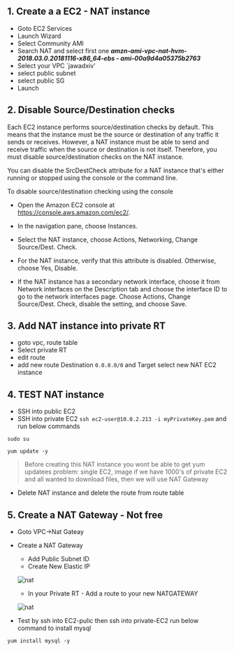 ##  1. Create a a EC2 - NAT instance

* Goto EC2 Services
* Launch Wizard
* Select Community AMI
* Search NAT and select first one ***amzn-ami-vpc-nat-hvm-2018.03.0.20181116-x86_64-ebs - ami-00a9d4a05375b2763***
* Select your VPC `jawadxiv'
* select public subnet
* select public SG
* Launch

## 2. Disable Source/Destination checks
Each EC2 instance performs source/destination checks by default. This means that the instance must be the source or destination of any traffic it sends or receives. However, a NAT instance must be able to send and receive traffic when the source or destination is not itself. Therefore, you must disable source/destination checks on the NAT instance.

You can disable the SrcDestCheck attribute for a NAT instance that's either running or stopped using the console or the command line.

To disable source/destination checking using the console

* Open the Amazon EC2 console at https://console.aws.amazon.com/ec2/.

* In the navigation pane, choose Instances.

* Select the NAT instance, choose Actions, Networking, Change Source/Dest. Check.

* For the NAT instance, verify that this attribute is disabled. Otherwise, choose Yes, Disable.

* If the NAT instance has a secondary network interface, choose it from Network interfaces on the Description tab and choose the interface ID to go to the network interfaces page. Choose Actions, Change Source/Dest. Check, disable the setting, and choose Save.

## 3. Add NAT instance into private RT

  * goto vpc, route table
  * Select private RT
  * edit route
  * add new route Destination `0.0.0.0/0` and Target select new NAT EC2 instance

## 4. TEST NAT instance
  * SSH into public EC2
  * SSH into private EC2 `ssh ec2-user@10.0.2.213 -i myPrivateKey.pem` and run below commands
  ```
  sudo su
  
  yum update -y
  ```
  
  > Before creating this NAT instance you wont be able to get yum updatees
  > problem: single EC2, image if we have 1000's of private EC2 and all wanted to download files, then we will use NAT Gateway
  
  * Delete NAT instance and delete the route from route table
  
## 5. Create a NAT Gateway - Not free
* Goto VPC->Nat Gateay
* Create a NAT Gateway
  * Add Public Subnet ID
  * Create New Elastic IP
  
  ![nat](https://github.com/jawad1989/aws-solution-architect/blob/master/VPC/Lab/images/9%20-%20NAT%20Gateway.PNG)

  * In your Private RT - Add a route to your new NATGATEWAY
  
  ![nat](https://github.com/jawad1989/aws-solution-architect/blob/master/VPC/Lab/images/10%20-%20Edit%20Route%20-%20Private%20RT.PNG)

* Test by ssh into EC2-pulic then ssh into private-EC2 run below command to install mysql
```
yum install mysql -y
```
